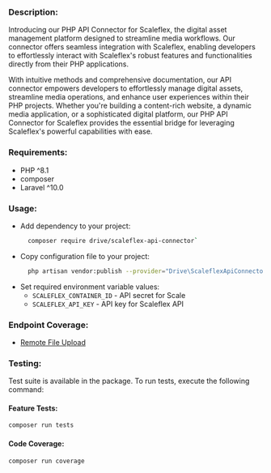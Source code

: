 ### Description:

Introducing our PHP API Connector for Scaleflex, the digital asset management platform designed to streamline media workflows. Our connector offers seamless integration with Scaleflex, enabling developers to effortlessly interact with Scaleflex's robust features and functionalities directly from their PHP applications.

With intuitive methods and comprehensive documentation, our API connector empowers developers to effortlessly manage digital assets, streamline media operations, and enhance user experiences within their PHP projects. Whether you're building a content-rich website, a dynamic media application, or a sophisticated digital platform, our PHP API Connector for Scaleflex provides the essential bridge for leveraging Scaleflex's powerful capabilities with ease.

### Requirements:

- PHP ^8.1
- composer
- Laravel ^10.0

### Usage:

- Add dependency to your project: 
  ```bash
    composer require drive/scaleflex-api-connector`
    ```
- Copy configuration file to your project: 
  ```bash
    php artisan vendor:publish --provider="Drive\ScaleflexApiConnector\ScaleflexServiceProvider" --tag="config"`
  ```
- Set required environment variable values:
  - `SCALEFLEX_CONTAINER_ID` - API secret for Scale
  - `SCALEFLEX_API_KEY` - API key for Scaleflex API

### Endpoint Coverage:

- [Remote File Upload](https://developers.scaleflex.com/#e3b464d2-c176-418b-890c-acaaa369b521)

### Testing:

Test suite is available in the package. To run tests, execute the following command:

#### Feature Tests:
```bash
composer run tests
```

#### Code Coverage:
```bash
composer run coverage
```
